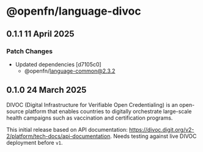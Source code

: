 # @openfn/language-divoc

## 0.1.1 11 April 2025

### Patch Changes

* Updated dependencies \[d7105c0]
  * @openfn/language-common@2.3.2

## 0.1.0 24 March 2025

DIVOC (Digital Infrastructure for Verifiable Open Credentialing) is an
open-source platform that enables countries to digitally orchestrate large-scale
health campaigns such as vaccination and certification programs.

This initial release based on API documentation:
https://divoc.digit.org/v2-2/platform/tech-docs/api-documentation. Needs testing
against live DIVOC deployment before `v1`.
